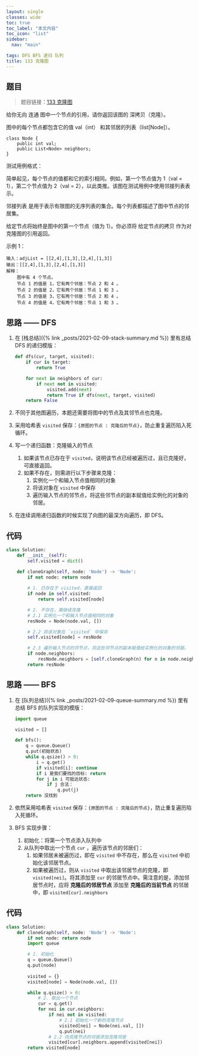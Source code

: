 ```yaml
---
layout: single
classes: wide
toc: true
toc_label: "本文内容"
toc_icon: "list"
sidebar:
  nav: "main"

tags: DFS BFS 递归 队列
title: 133 克隆图
---
```


## 题目

> 题目链接：[133 克隆图](https://leetcode-cn.com/problems/clone-graph/)

给你无向 连通 图中一个节点的引用，请你返回该图的 深拷贝（克隆）。

图中的每个节点都包含它的值 val（int） 和其邻居的列表（list[Node]）。

    class Node {
        public int val;
        public List<Node> neighbors;
    }
  

测试用例格式：

简单起见，每个节点的值都和它的索引相同。例如，第一个节点值为 1（val = 1），第二个节点值为 2（val = 2），以此类推。该图在测试用例中使用邻接列表表示。

邻接列表 是用于表示有限图的无序列表的集合。每个列表都描述了图中节点的邻居集。

给定节点将始终是图中的第一个节点（值为 1）。你必须将 给定节点的拷贝 作为对克隆图的引用返回。

示例 1：

    输入：adjList = [[2,4],[1,3],[2,4],[1,3]]
    输出：[[2,4],[1,3],[2,4],[1,3]]
    解释：
        图中有 4 个节点。
        节点 1 的值是 1，它有两个邻居：节点 2 和 4 。
        节点 2 的值是 2，它有两个邻居：节点 1 和 3 。
        节点 3 的值是 3，它有两个邻居：节点 2 和 4 。
        节点 4 的值是 4，它有两个邻居：节点 1 和 3 。




## 思路 —— DFS

1. 在 [栈总结]({% link _posts/2021-02-09-stack-summary.md %}) 里有总结 DFS 的递归模版：

    ```python
    def dfs(cur, target, visited):
        if cur is target:
            return True

        for next in neighbors of cur:
            if next not in visited:
                visited.add(next)
                return True if dfs(next, target, visited)
        return False
    ```

2. 不同于其他图遍历，本题还需要将图中的节点及其邻节点也克隆。

3. 采用哈希表 `visited` 保存：`{原图的节点 : 克隆后的节点}`，防止重复遍历陷入死循环。

4. 写一个递归函数：克隆输入的节点
   1. 如果该节点已存在于 `visited`，说明该节点已经被遍历过，且已克隆好，可直接返回。
   2. 如果不存在，则需进行以下步骤来克隆：
      1. 实例化一个和输入节点值相同的对象
      2. 将该对象在 `visited` 中保存
      3. 遍历输入节点的邻节点，将这些邻节点的副本赋值给实例化的对象的邻居。

5. 在连续调用递归函数的时候实现了向图的最深方向遍历，即 DFS。

## 代码 

```python
class Solution:
    def __init__(self):
        self.visited = dict()

    def cloneGraph(self, node: 'Node') -> 'Node':
        if not node: return node
        
        # 1. 已存在于 visited，直接返回
        if node in self.visited:
            return self.visited[node]

        # 2. 不存在，需继续克隆
        # 2.1 实例化一个和输入节点值相同的对象
        resNode = Node(node.val, [])

        # 2.2 将该对象在 `visited` 中保存
        self.visited[node] = resNode

        # 2.3 遍历输入节点的邻节点，将这些邻节点的副本赋值给实例化的对象的邻居。
        if node.neighbors:
            resNode.neighbors = [self.cloneGraph(n) for n in node.neighbors]
        return resNode
```

## 思路 —— BFS

1. 在 [队列总结]({% link _posts/2021-02-09-queue-summary.md %}) 里有总结 BFS 的队列实现的模版：

    ```python
    import queue

    visited = []

    def bfs():
        q = queue.Queue()
        q.put(初始状态)
        while q.qsize() > 0:
            i = q.get()
            if visited[i]: continue
            if i 是我们要找的目标: return
            for j in i 可抵达状态:
                if j 合法：
                    q.put(j)
        return 没找到
    ```
2. 依然采用哈希表 `visited` 保存：`{原图的节点 : 克隆后的节点}`，防止重复遍历陷入死循环。

3. BFS 实现步骤：
   1. 初始化：将第一个节点添入队列中
   2. 从队列中取出一个节点 `cur` ，遍历该节点的邻居们：
      1. 如果邻居未被遍历过，即在 `visited` 中不存在，那么在 `visited` 中初始化该邻居节点。
      2. 如果被遍历过，则从 `visited` 中取出该邻居节点的克隆，即 `visited[nei]`。将其添加至 `cur` 的邻居节点中。需注意的是，添加邻居节点时，应将 **克隆后的邻居节点** 添加至 **克隆后的当前节点** 的邻居中，即 `visited[cur].neighbors`



## 代码 

```python
class Solution:
    def cloneGraph(self, node: 'Node') -> 'Node':
        if not node: return node
        import queue

        # 1. 初始化
        q = queue.Queue()
        q.put(node)
        
        visited = {}
        visited[node] = Node(node.val, [])

        while q.qsize() > 0:
            # 2. 取出一个节点
            cur = q.get()
            for nei in cur.neighbors:
                if nei not in visited:
                    # 2.1 初始化一个新的克隆节点
                    visited[nei] = Node(nei.val, [])
                    q.put(nei)
                # 2.2 向克隆节点的邻居添加克隆邻居
                visited[cur].neighbors.append(visited[nei])
        return visited[node]
```


